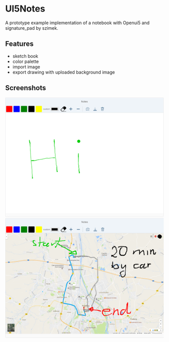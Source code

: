 # UI5Notes
A prototype example implementation of a notebook with Openui5 and signature_pad by szimek. 

## Features
+ sketch book
+ color palette
+ import image
+ export drawing with uploaded background image

## Screenshots
![alt text](https://github.com/impnguyen/UI5Notes/blob/master/readme/screenshot1.png "screenshot1")
![alt text](https://github.com/impnguyen/UI5Notes/blob/master/readme/screenshot1_1.png "screenshot1_1")
